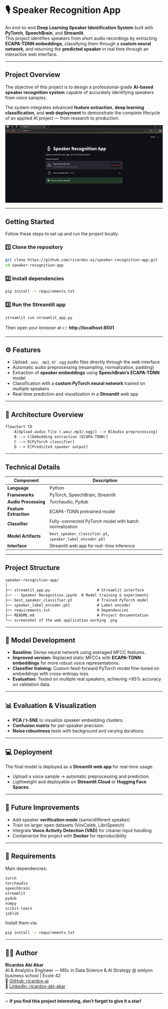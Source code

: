 # 🎙️ Speaker Recognition App

An end-to-end **Deep Learning Speaker Identification System** built with **PyTorch**, **SpeechBrain**, and **Streamlit**.  
This project identifies speakers from short audio recordings by extracting **ECAPA-TDNN embeddings**, classifying them through a **custom neural network**, and returning the **predicted speaker** in real time through an interactive web interface.

---

##  Project Overview

The objective of this project is to design a professional-grade **AI-based speaker recognition system** capable of accurately identifying speakers from voice samples.  

The system integrates advanced **feature extraction**, **deep learning classification**, and **web deployment** to demonstrate the complete lifecycle of an applied AI project — from research to production.

![App Screenshot](./screenshot%20of%20the%20web%20application%20working%20.png)

---

##  Getting Started

Follow these steps to set up and run the project locally.

### 1️⃣ Clone the repository
```bash
git clone https://github.com/ricardos-ai/speaker-recognition-app.git
cd speaker-recognition-app
```

### 2️⃣ Install dependencies
```bash
pip install -r requirements.txt
```

### 3️⃣ Run the Streamlit app
```bash
streamlit run streamlit_app.py
```

Then open your browser at 👉 **http://localhost:8501**

---

## ⚙️ Features

- Upload `.wav`, `.mp3`, or `.ogg` audio files directly through the web interface  
- Automatic audio preprocessing (resampling, normalization, padding)  
- Extraction of **speaker embeddings** using **SpeechBrain’s ECAPA-TDNN** model  
- Classification with a **custom PyTorch neural network** trained on multiple speakers  
- Real-time prediction and visualization in a **Streamlit** web app  

---

## 🧩 Architecture Overview

```mermaid
flowchart TD
    A[Upload audio file (.wav/.mp3/.ogg)] --> B[Audio preprocessing]
    B --> C[Embedding extraction (ECAPA-TDNN)]
    C --> D[PyTorch classifier]
    D --> E[Predicted speaker output]
```

---

## Technical Details

| Component | Description |
|------------|-------------|
| **Language** | Python |
| **Frameworks** | PyTorch, SpeechBrain, Streamlit |
| **Audio Processing** | Torchaudio, Pydub |
| **Feature Extraction** | ECAPA-TDNN pretrained model |
| **Classifier** | Fully-connected PyTorch model with batch normalization |
| **Model Artifacts** | `best_speaker_classifier.pt`, `speaker_label_encoder.pkl` |
| **Interface** | Streamlit web app for real-time inference |

---

##  Project Structure

```
speaker-recognition-app/
│
├── streamlit_app.py                     # Streamlit interface
├── -- Speaker Recognition.ipynb  # Model training & experiments
├── best_speaker_classifier.pt           # Trained PyTorch model
├── speaker_label_encoder.pkl            # Label encoder
├── requirements.txt                     # Dependencies
├── README.md                            # Project documentation
└── screenshot of the web application working .png
```

---

## 🧪 Model Development

- **Baseline:** Dense neural network using averaged MFCC features.  
- **Improved version:** Replaced static MFCCs with **ECAPA-TDNN embeddings** for more robust voice representations.  
- **Classifier training:** Custom feed-forward PyTorch model fine-tuned on embeddings with cross-entropy loss.  
- **Evaluation:** Tested on multiple real speakers, achieving >95% accuracy on validation data.

---

## 📊 Evaluation & Visualization

- **PCA / t-SNE** to visualize speaker embedding clusters.  
- **Confusion matrix** for per-speaker precision.  
- **Noise robustness** tests with background and varying durations.  

---

## 💻 Deployment

The final model is deployed as a **Streamlit web app** for real-time usage:  
- Upload a voice sample → automatic preprocessing and prediction.  
- Lightweight and deployable on **Streamlit Cloud** or **Hugging Face Spaces**.  

---

## 🔬 Future Improvements

- Add speaker **verification mode** (same/different speaker)  
- Train on larger open datasets (VoxCeleb, LibriSpeech)  
- Integrate **Voice Activity Detection (VAD)** for cleaner input handling  
- Containerize the project with **Docker** for reproducibility  

---

## 🧾 Requirements

Main dependencies:

```
torch
torchaudio
speechbrain
streamlit
pydub
numpy
scikit-learn
joblib
```

Install them via:
```bash
pip install -r requirements.txt
```

---

## 👨‍💻 Author

**Ricardos Abi Akar**  
AI & Analytics Engineer — MSc in Data Science & AI Strategy @ emlyon business school | École 42  
🔗 [GitHub: ricardos-ai](https://github.com/ricardos-ai)  
💼 [LinkedIn: ricardos-abi-akar](https://linkedin.com/in/ricardos-abi-akar)

---

⭐ **If you find this project interesting, don’t forget to give it a star!**
